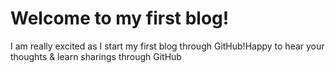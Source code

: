 # Welcome to my first blog!

I am really excited as I start my first blog through GitHub!Happy to hear your thoughts & learn sharings through GitHub
